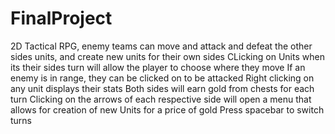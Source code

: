 # FinalProject
2D Tactical RPG, enemy teams can move and attack and defeat the other sides units, and create new units for their own sides
CLicking on Units when its their sides turn will allow the player to choose where they move
If an enemy is in range, they can be clicked on to be attacked
Right clicking on any unit displays their stats
Both sides will earn gold from chests for each turn
Clicking on the arrows of each respective side will open a menu that allows for creation of new Units for a price of gold
Press spacebar to switch turns

